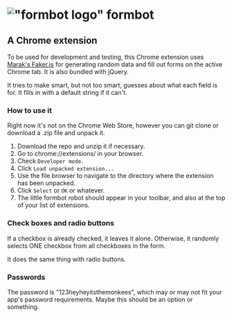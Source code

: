 #  !["formbot logo"]() formbot

## A Chrome extension

To be used for development and testing, this Chrome extension uses
[Marak's Faker.js](https://github.com/Marak/Faker.js) for generating random
data and fill out forms on the active Chrome tab.  It is also bundled
with jQuery.

It tries to make smart, but not too smart, guesses about what each
field is for. It fills in with a default string if it can't.

### How to use it
Right now it's not on the Chrome Web Store, however you can git clone or download
a .zip file and unpack it.

1. Download the repo and unzip it if necessary.
1. Go to chrome://extensions/ in your browser.
1. Check `Developer mode.`
1. Click `Load unpacked extension...`
1. Use the file browser to navigate to the directory where the extension
has been unpacked.
1. Click `Select` or `OK` or whatever.
1. The little formbot robot should appear in your toolbar, and also at
the top of your list of extensions.

### Check boxes and radio buttons
If a checkbox is already checked, it leaves it alone. Otherwise, it randomly
selects ONE checkbox from all checkboxes in the form.

It does the same thing with radio buttons.

### Passwords
The password is "123heyheyitsthemonkees", which may or may not fit your app's
password requirements. Maybe this should be an option or something.

